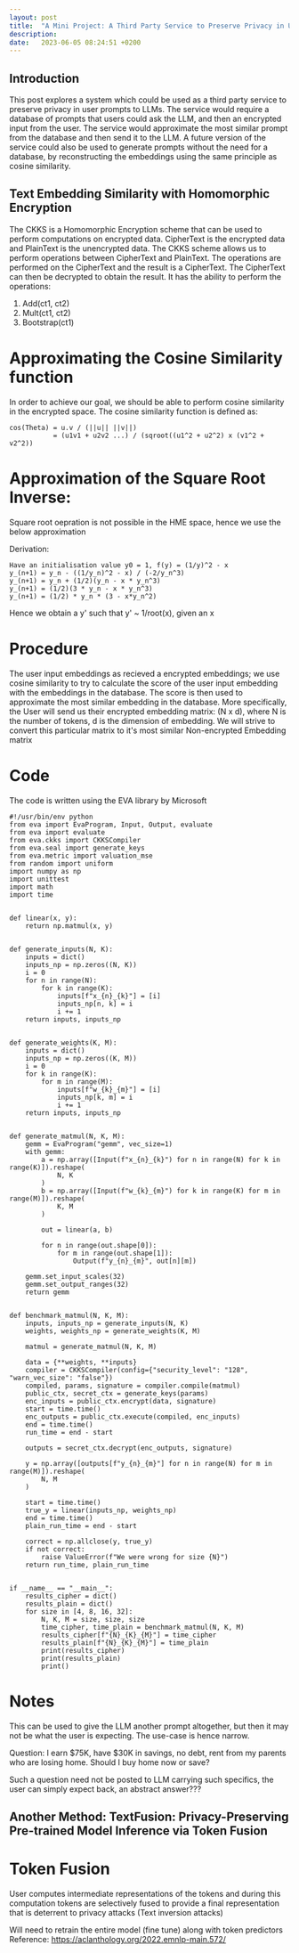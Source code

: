 ```yaml
---
layout: post
title:  "A Mini Project: A Third Party Service to Preserve Privacy in User Prompts to LLMs"
description: 
date:   2023-06-05 08:24:51 +0200
---
```


## Introduction
This post explores a system which could be used as a third party service to preserve privacy in user prompts to LLMs. The service would require a database of prompts that users could ask the LLM, and then an encrypted input from the user. The service would approximate the most similar prompt from the database and then send it to the LLM. A future version of the service could also be used to generate prompts without the need for a database, by reconstructing the embeddings using the same principle as cosine similarity.

## Text Embedding Similarity with Homomorphic Encryption
The CKKS is a Homomorphic Encryption scheme that can be used to perform computations on encrypted data. CipherText is the encrypted data and PlainText is the unencrypted data. The CKKS scheme allows us to perform operations between CipherText and PlainText. The operations are performed on the CipherText and the result is a CipherText. The CipherText can then be decrypted to obtain the result.
It has the ability to perform the operations:

1. Add(ct1, ct2)
2. Mult(ct1, ct2)
3. Bootstrap(ct1)

# Approximating the Cosine Similarity function
In order to achieve our goal, we should be able to perform cosine similarity in the encrypted space. The cosine similarity function is defined as:

```
cos(Theta) = u.v / (||u|| ||v||)
           = (u1v1 + u2v2 ...) / (sqroot((u1^2 + u2^2) x (v1^2 + v2^2))
```
 

# Approximation of the Square Root Inverse:
Square root oepration is not possible in the HME space, hence we use the below approximation

Derivation: 

```
Have an initialisation value y0 = 1, f(y) = (1/y)^2 - x
y_(n+1) = y_n - ((1/y_n)^2 - x) / (-2/y_n^3)
y_(n+1) = y_n + (1/2)(y_n - x * y_n^3)
y_(n+1) = (1/2)(3 * y_n - x * y_n^3)
y_(n+1) = (1/2) * y_n * (3 - x*y_n^2)
```

Hence we obtain a y' such that y' ~ 1/root(x), given an x

# Procedure
The user input embeddings as recieved a encrypted embeddings; we use cosine similarity to try to calculate the score of the user input embedding with the embeddings in the database. The score is then used to approximate the most similar embedding in the database.
More specifically, the User will send us their encrypted embedding matrix: (N x d), where N is the number of tokens, d is the dimension of embedding.
We will strive to convert this particular matrix to it's most similar Non-encrypted Embedding matrix

# Code 
The code is written using the EVA library by Microsoft

```
#!/usr/bin/env python
from eva import EvaProgram, Input, Output, evaluate
from eva import evaluate
from eva.ckks import CKKSCompiler
from eva.seal import generate_keys
from eva.metric import valuation_mse
from random import uniform
import numpy as np
import unittest
import math
import time


def linear(x, y):
    return np.matmul(x, y)


def generate_inputs(N, K):
    inputs = dict()
    inputs_np = np.zeros((N, K))
    i = 0
    for n in range(N):
        for k in range(K):
            inputs[f"x_{n}_{k}"] = [i]
            inputs_np[n, k] = i
            i += 1
    return inputs, inputs_np


def generate_weights(K, M):
    inputs = dict()
    inputs_np = np.zeros((K, M))
    i = 0
    for k in range(K):
        for m in range(M):
            inputs[f"w_{k}_{m}"] = [i]
            inputs_np[k, m] = i
            i += 1
    return inputs, inputs_np


def generate_matmul(N, K, M):
    gemm = EvaProgram("gemm", vec_size=1)
    with gemm:
        a = np.array([Input(f"x_{n}_{k}") for n in range(N) for k in range(K)]).reshape(
            N, K
        )
        b = np.array([Input(f"w_{k}_{m}") for k in range(K) for m in range(M)]).reshape(
            K, M
        )

        out = linear(a, b)

        for n in range(out.shape[0]):
            for m in range(out.shape[1]):
                Output(f"y_{n}_{m}", out[n][m])

    gemm.set_input_scales(32)
    gemm.set_output_ranges(32)
    return gemm


def benchmark_matmul(N, K, M):
    inputs, inputs_np = generate_inputs(N, K)
    weights, weights_np = generate_weights(K, M)

    matmul = generate_matmul(N, K, M)

    data = {**weights, **inputs}
    compiler = CKKSCompiler(config={"security_level": "128", "warn_vec_size": "false"})
    compiled, params, signature = compiler.compile(matmul)
    public_ctx, secret_ctx = generate_keys(params)
    enc_inputs = public_ctx.encrypt(data, signature)
    start = time.time()
    enc_outputs = public_ctx.execute(compiled, enc_inputs)
    end = time.time()
    run_time = end - start

    outputs = secret_ctx.decrypt(enc_outputs, signature)

    y = np.array([outputs[f"y_{n}_{m}"] for n in range(N) for m in range(M)]).reshape(
        N, M
    )

    start = time.time()
    true_y = linear(inputs_np, weights_np)
    end = time.time()
    plain_run_time = end - start

    correct = np.allclose(y, true_y)
    if not correct:
        raise ValueError(f"We were wrong for size {N}")
    return run_time, plain_run_time


if __name__ == "__main__":
    results_cipher = dict()
    results_plain = dict()
    for size in [4, 8, 16, 32]:
        N, K, M = size, size, size
        time_cipher, time_plain = benchmark_matmul(N, K, M)
        results_cipher[f"{N}_{K}_{M}"] = time_cipher
        results_plain[f"{N}_{K}_{M}"] = time_plain
        print(results_cipher)
        print(results_plain)
        print()

```

# Notes

This can be used to give the LLM another prompt altogether, but then it may not be what the user is expecting. The use-case is hence narrow.



Question: I earn $75K, have $30K in savings, no debt, rent from my parents who are losing home. Should I buy home now or save?

Such a question need not be posted to LLM carrying such specifics, the user can simply expect back, an abstract answer???

## Another Method: TextFusion: Privacy-Preserving Pre-trained Model Inference via Token Fusion
# Token Fusion

User computes intermediate representations of the tokens and during this computation tokens are selectively fused to provide a final representation that is deterrent to privacy attacks (Text inversion attacks)

Will need to retrain the entire model (fine tune) along with token predictors
Reference: https://aclanthology.org/2022.emnlp-main.572/
